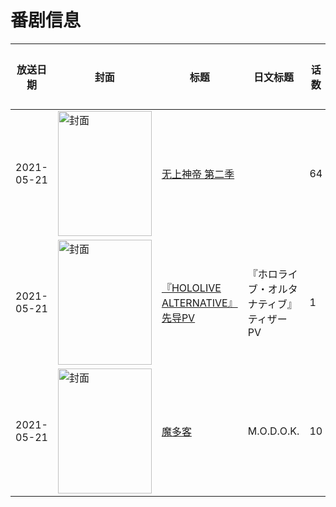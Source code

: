 # 番剧信息

|放送日期|封面|标题|日文标题|话数|评分|评分人数|
|---|---|---|---|---|---|---|
|2021-05-21|<img src="//lain.bgm.tv/pic/cover/c/ce/90/336025_6j0LL.jpg" alt="封面" style="width:150px;height:200px;object-fit:cover;">|[无上神帝 第二季](https://bangumi.tv/subject/336025)||64|暂无评分|少于10人评分|
|2021-05-21|<img src="//lain.bgm.tv/pic/cover/c/56/97/443557_0QdQV.jpg" alt="封面" style="width:150px;height:200px;object-fit:cover;">|[『HOLOLIVE ALTERNATIVE』先导PV](https://bangumi.tv/subject/443557)|『ホロライブ・オルタナティブ』 ティザーPV|1|5.7|21人评分|
|2021-05-21|<img src="//lain.bgm.tv/pic/cover/c/1d/d9/483466_ZaqBS.jpg" alt="封面" style="width:150px;height:200px;object-fit:cover;">|[魔多客](https://bangumi.tv/subject/483466)|M.O.D.O.K.|10|暂无评分|少于10人评分|
